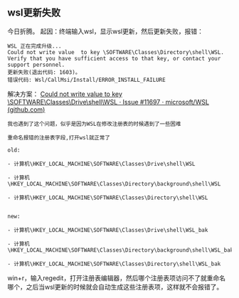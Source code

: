 
## wsl更新失败
今日折腾。
起因：终端输入wsl，显示wsl更新，然后更新失败，报错：
```
WSL 正在完成升级...
Could not write value  to key \SOFTWARE\Classes\Directory\shell\WSL.   Verify that you have sufficient access to that key, or contact your support personnel.
更新失败(退出代码: 1603)。
错误代码: Wsl/CallMsi/Install/ERROR_INSTALL_FAILURE
```
解决方案：
[Could not write value to key \SOFTWARE\Classes\Drive\shell\WSL · Issue #11697 · microsoft/WSL (github.com)](https://github.com/microsoft/WSL/issues/11697#issuecomment-2168104220)

```
我也遇到了这个问题，似乎是因为WSL在修改注册表的时候遇到了一些困难

重命名报错的注册表字段,打开wsl就正常了

old:

- 计算机\HKEY_LOCAL_MACHINE\SOFTWARE\Classes\Drive\shell\WSL
    
- 计算机\HKEY_LOCAL_MACHINE\SOFTWARE\Classes\Directory\background\shell\WSL
    
- 计算机\HKEY_LOCAL_MACHINE\SOFTWARE\Classes\Directory\shell\WSL
    

new:

- 计算机\HKEY_LOCAL_MACHINE\SOFTWARE\Classes\Drive\shell\WSL_bak
    
- 计算机\HKEY_LOCAL_MACHINE\SOFTWARE\Classes\Directory\background\shell\WSL_bak
    
- 计算机\HKEY_LOCAL_MACHINE\SOFTWARE\Classes\Directory\shell\WSL_bak
```

win+r，输入regedit，打开注册表编辑器，然后哪个注册表项访问不了就重命名哪个，之后当wsl更新的时候就会自动生成这些注册表项，这样就不会报错了。
